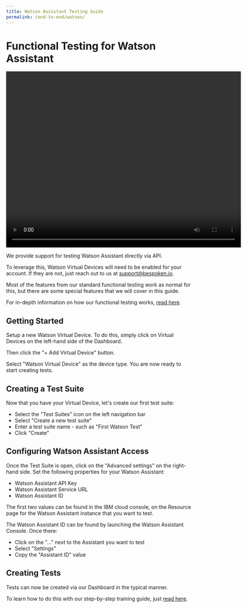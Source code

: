 ```yaml
---
title: Watson Assistant Testing Guide
permalink: /end-to-end/watson/
---
```

# Functional Testing for Watson Assistant
<video width="640" height="480" controls >
  <!--<source src='/assets/videos/Dashboard-IVR-IBM.mp4' alt="foo"  type="video/mp4">-->
  <source src='https://bespoken-random.s3.amazonaws.com/VID004+Watson+Testing+Overview.mp4' alt="Bespoken Watson Demo Video"  type="video/mp4">
</video>
<br>

We provide support for testing Watson Assistant directly via API.

To leverage this, Watson Virtual Devices will need to be enabled for your account. If they are not, just reach out to us at [support@bespoken.io](mailto:support@bespoken.io).

Most of the features from our standard functional testing work as normal for this, but there are some special features that we will cover in this guide.

For in-depth information on how our functional testing works, [read here](/end-to-end/guide/).

## Getting Started
Setup a new Watson Virtual Device. To do this, simply click on Virtual Devices on the left-hand side of the Dashboard.

Then click the "+ Add Virtual Device" button.

Select "Watson Virtual Device" as the device type. You are now ready to start creating tests.

## Creating a Test Suite
Now that you have your Virtual Device, let's create our first test suite:
* Select the "Test Suites" icon on the left navigation bar
* Select "Create a new test suite"
* Enter a test suite name - such as "First Watson Test"
* Click "Create"

## Configuring Watson Assistant Access
Once the Test Suite is open, click on the "Advanced settings" on the right-hand side. Set the following properties for your Watson Assistant:
* Watson Assistant API Key
* Watson Assistant Service URL
* Watson Assistant ID

The first two values can be found in the IBM cloud console, on the Resource page for the Watson Assistant instance that you want to test.

The Watson Assistant ID can be found by launching the Watson Assistant Console. Once there:
* Click on the "..." next to the Assistant you want to test
* Select "Settings"
* Copy the "Assistant ID" value

## Creating Tests
Tests can now be created via our Dashboard in the typical manner.

To learn how to do this with our step-by-step training guide, just [read here](https://read.bespoken.io/training/chatbot/functional/test/).
